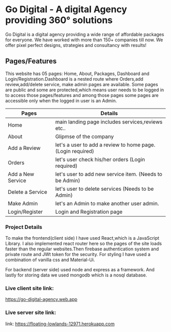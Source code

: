 # Go Digital - A digital Agency providing 360° solutions

Go Digital is a digital agency providing a wide range of affordable packages for everyone. We have worked with more than 150+ companies till now. We offer pixel perfect designs, strategies and consultancy with results!

## Pages/Features
This website has 05 pages: Home, About, Packages, Dashboard and Login/Registration.Dashboard is a nested route where Orders,add review,add/delete service, make admin pages are available. 
Some pages are public and some are protected,which means user needs to be logged in to access those pages/features and among those pages some pages are accessible only when the logged in user is an Admin.


Pages               | Details
-------------       | -------------
Home                | main landing page includes services,reviews etc..
About               | Glipmse of the company 
Add a Review        | let's a user to add a review to home page.(Login required)
Orders              | let's user check his/her orders (Login required)
Add a New Service   | let's user to add new service item. (Needs to be Admin)
Delete a Service    | let's user to delete services (Needs to be Admin)
Make Admin          | let's an Admin to make another user admin.
Login/Register      | Login and Registration page

### Project Details

To make the frontend(client side) I have used React,which is a JavaScript Library. I also implemented react router here so the pages of the site loads faster than the regular websites.Then firebase authentication system and private route and JWt token for the security.
For styling I have used a combination of vanilla css and Material-Ui.

For backend (server side) used node and express as a framework.
And lastly for storing data we used mongodb which is a nosql database.


### Live client site link:
https://go-digital-agency.web.app

### Live server site link:
link: https://floating-lowlands-12971.herokuapp.com